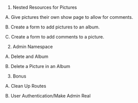 1. Nested Resources for Pictures

A. Give pictures their own show page to allow for comments.

B. Create a form to add pictures to an album.

C. Create a form to add comments to a picture.

2. Admin Namespace

A. Delete and Album

B. Delete a Picture in an Album

3. Bonus

A. Clean Up Routes

B. User Authentication/Make Admin Real
